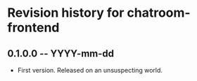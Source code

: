 # Revision history for chatroom-frontend

## 0.1.0.0 -- YYYY-mm-dd

* First version. Released on an unsuspecting world.

